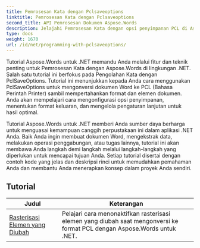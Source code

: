 ```yaml
---
title: Pemrosesan Kata dengan Pclsaveoptions
linktitle: Pemrosesan Kata dengan Pclsaveoptions
second_title: API Pemrosesan Dokumen Aspose.Words
description: Jelajahi Pemrosesan Kata dengan opsi penyimpanan PCL di Aspose.Words untuk .NET. Pelajari cara memanipulasi dan menyesuaikan penyimpanan dokumen Word dalam format PCL dengan tutorial langkah demi langkah dan contoh kode.
type: docs
weight: 1670
url: /id/net/programming-with-pclsaveoptions/
---
```

Tutorial Aspose.Words untuk .NET memandu Anda melalui fitur dan teknik penting untuk Pemrosesan Kata dengan Aspose.Words di lingkungan .NET. Salah satu tutorial ini berfokus pada Pengolahan Kata dengan PclSaveOptions. Tutorial ini menunjukkan kepada Anda cara menggunakan PclSaveOptions untuk mengonversi dokumen Word ke PCL (Bahasa Perintah Printer) sambil mempertahankan format dan elemen dokumen. Anda akan mempelajari cara mengonfigurasi opsi penyimpanan, menentukan format keluaran, dan mengelola pengaturan lanjutan untuk hasil optimal.

Tutorial Aspose.Words untuk .NET memberi Anda sumber daya berharga untuk menguasai kemampuan canggih perpustakaan ini dalam aplikasi .NET Anda. Baik Anda ingin membuat dokumen Word, mengekstrak data, melakukan operasi penggabungan, atau tugas lainnya, tutorial ini akan membawa Anda langkah demi langkah melalui langkah-langkah yang diperlukan untuk mencapai tujuan Anda. Setiap tutorial disertai dengan contoh kode yang jelas dan deskripsi rinci untuk memudahkan pemahaman Anda dan membantu Anda menerapkan konsep dalam proyek Anda sendiri.

 ## Tutorial
| Judul | Keterangan |
| --- | --- |
| [Rasterisasi Elemen yang Diubah](./rasterize-transformed-elements/) | Pelajari cara menonaktifkan rasterisasi elemen yang diubah saat mengonversi ke format PCL dengan Aspose.Words untuk .NET. |